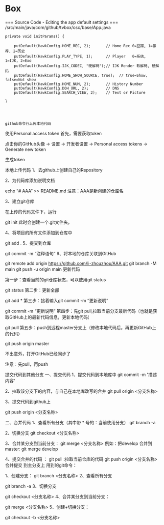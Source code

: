 # Box

=== Source Code - Editing the app default settings ===
/src/main/java/com/github/tvbox/osc/base/App.java

    private void initParams() {

        putDefault(HawkConfig.HOME_REC, 2);       // Home Rec 0=豆瓣, 1=推荐, 2=历史
        putDefault(HawkConfig.PLAY_TYPE, 1);      // Player   0=系统, 1=IJK, 2=Exo
        putDefault(HawkConfig.IJK_CODEC, "硬解码");// IJK Render 软解码, 硬解码
        putDefault(HawkConfig.HOME_SHOW_SOURCE, true);  // true=Show, false=Not show
        putDefault(HawkConfig.HOME_NUM, 2);       // History Number
        putDefault(HawkConfig.DOH_URL, 2);        // DNS
        putDefault(HawkConfig.SEARCH_VIEW, 2);    // Text or Picture

    }



	
	github命令行上传本地代码
使用Personal access token
首先，需要获取token

点击你的GitHub头像 -> 设置 -> 开发者设置 -> Personal access tokens -> Generate new token

生成token

本地上传代码
1、去github上创建自己的Repository

2、为代码库添加说明文档

echo “# AAA” >> README.md
注意：AAA是新创建的仓库名

3、建立git仓库

在上传的代码文件下，运行

git init
此时会创建一个.git文件夹。

4、将项目的所有文件添加到仓库中

git add .
5、提交到仓库

git commit -m “注释语句”
6、将本地的仓库关联到GitHub

git remote add origin https://github.com/li-zhouzhou/AAA.git
git branch -M main
git push -u origin main
更新代码

第一步：查看当前的git仓库状态，可以使用git status

git status
第二步：更新全部

git add *
第三步：接着输入git commit -m “更新说明”

git commit -m “更新说明”
第四步：先git pull,拉取当前分支最新代码（也就是获取GitHub上的最新代码信息，更新本地代码）

git pull
第五步：push到远程master分支上（修改本地代码后，再更新GitHub上的代码）

git push origin master

不出意外，打开GitHub已经同步了

注意：先pull，再push

提交代码到其他分支
一、提交代码
1、提交代码到本地库中
git commit -m '描述内容'

2、拉取该分支下的内容，与自己在本地库改写的合并
git pull origin <分支名称>

3、提交代码到github上

git push origin <分支名称>

二、合并代码
1、查看所有分支（其中带 * 号的：当前使用分支）
git branch -a

2、切换分支
git checkout <分支名称>

3、合并某分支到当前分支：
git merge <分支名称>
例如：把develop 合并到master:
git merge develop

4、提交合并的代码 ：
git pull :拉取当前仓库的代码
git push origin <分支名称> 合并提交 到主分支上
用到的git命令：

1、创建分支：
git branch <分支名称>
2、查看所有分支

git branch -a
3、切换分支

git checkout <分支名称>
4、合并某分支到当前分支：

git merge <分支名称>
5、创建+切换分支：

git checkout -b <分支名称>
